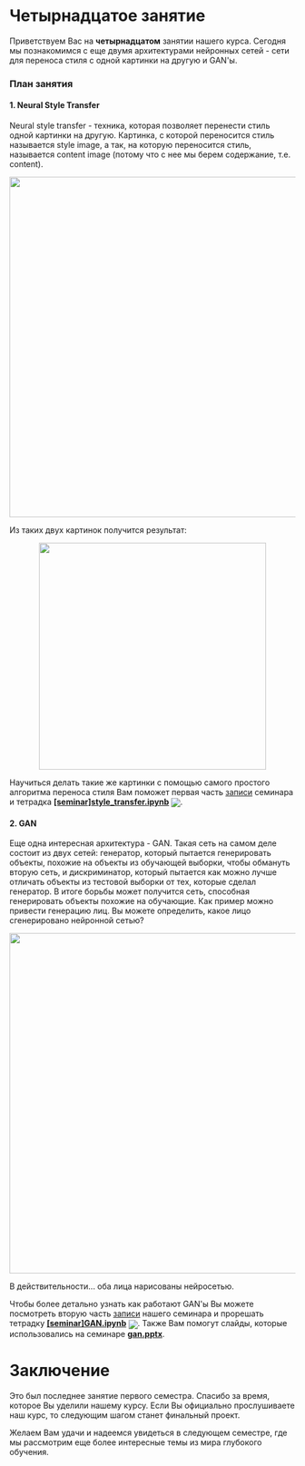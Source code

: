 
# Четырнадцатое занятие
Приветствуем Вас на **четырнадцатом** занятии нашего курса. Сегодня мы познакомимся с еще двумя архитектурами нейронных сетей - сети для  переноса стиля с одной картинки на другую и GAN'ы.

### План занятия

#### 1. Neural Style Transfer

Neural style transfer - техника, которая позволяет перенести стиль одной картинки на другую. Картинка, с которой переносится стиль называется style image, а так, на которую переносится стиль, называется content image (потому что с нее мы берем содержание, т.е. content). 

<p align="center">
<img src="https://cdn-images-1.medium.com/max/1040/0*h5YONGux0M4j1Bdf" width=600>
</p> 

Из таких двух картинок получится результат:
<p align="center">
<img src="https://cdn-images-1.medium.com/max/1040/0*qdJ0aARvEcEuJ92l" width=400>
</p> 

Научиться делать такие же картинки с помощью самого простого алгоритма переноса стиля Вам поможет первая часть [записи](https://www.youtube.com/watch?v=u2HDm7YSwoA) семинара и тетрадка  [**[seminar]style_transfer.ipynb**](./[seminar]style_transfer.ipynb) [<img src="https://colab.research.google.com/assets/colab-badge.svg" align="center">](https://colab.research.google.com/drive/1BqdDSsUkkzvxcXWzu96VaQGUb943nAV-). 

#### 2. GAN
Еще одна интересная архитектура - GAN. Такая сеть на самом деле состоит из двух сетей: генератор, который пытается генерировать объекты, похожие на объекты из обучающей выборки, чтобы обмануть вторую сеть, и дискриминатор, который пытается как можно лучше отличать объекты из тестовой выборки от тех, которые сделал генератор. В итоге борьбы может получится сеть, способная генерировать объекты похожие на обучающие. Как пример можно привести генерацию лиц. Вы можете определить, какое лицо сгенерировано нейронной сетью?

<p align="center">
<img src="https://cdn-images-1.medium.com/max/1040/0*WdnAdf4Ir0pO1TbN" width=600>
</p>  
  
В действительности... оба лица нарисованы нейросетью.

Чтобы более детально узнать как работают GAN'ы Вы можете посмотреть вторую часть [записи](https://www.youtube.com/watch?v=u2HDm7YSwoA) нашего семинара и прорешать тетрадку [**[seminar]GAN.ipynb**](./[seminar]GAN.ipynb) [<img src="https://colab.research.google.com/assets/colab-badge.svg" align="center">](https://colab.research.google.com/drive/1YPflMzL6agRm0ki_a-qnS2pPryTxvaEk). Также Вам помогут слайды, которые использовались на семинаре [**gan.pptx**](./gan.pptx).

# Заключение
Это был последнее занятие первого семестра. Спасибо за время, которое Вы уделили нашему курсу. Если Вы официально прослушиваете наш курс, то следующим шагом станет финальный проект. 

Желаем Вам удачи и надеемся увидеться в следующем семестре, где мы рассмотрим еще более интересные темы из мира глубокого обучения.
